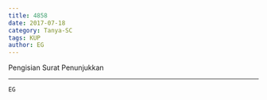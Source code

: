 ```yaml
---
title: 4858
date: 2017-07-18
category: Tanya-SC
tags: KUP
author: EG
---
```


Pengisian Surat Penunjukkan

---



`EG`
